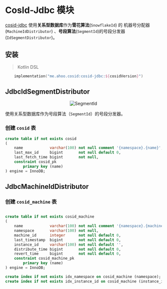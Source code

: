 # CosId-Jdbc 模块

[cosid-jdbc](https://github.com/Ahoo-Wang/CosId/tree/main/cosid-jdbc) 使用**关系型数据库**作为**雪花算法**(`SnowflakeId`) 的 机器号分配器 (`MachineIdDistributor`) 、**号段算法**(`SegmentId`)的号段分发器 (`IdSegmentDistributor`)。

## 安装

> Kotlin DSL

``` kotlin
    implementation("me.ahoo.cosid:cosid-jdbc:${cosidVersion}")
```

## JdbcIdSegmentDistributor

<p align="center" >
  <img :src="$withBase('/assets/design/SegmentId.png')" alt="SegmentId"/>
</p>

使用关系型数据库作为号段算法（`SegmentId`）的号段分发器。

### 创建 `cosid` 表

```sql
create table if not exists cosid
(
    name            varchar(100) not null comment '{namespace}.{name}',
    last_max_id     bigint       not null default 0,
    last_fetch_time bigint       not null,
    constraint cosid_pk
        primary key (name)
) engine = InnoDB;
```

## JdbcMachineIdDistributor

### 创建 `cosid_machine` 表

```sql

create table if not exists cosid_machine
(
    name            varchar(100) not null comment '{namespace}.{machine_id}',
    namespace       varchar(100) not null,
    machine_id      integer      not null default 0,
    last_timestamp  bigint       not null default 0,
    instance_id     varchar(100) not null default '',
    distribute_time bigint       not null default 0,
    revert_time     bigint       not null default 0,
    constraint cosid_machine_pk
        primary key (name)
) engine = InnoDB;

create index if not exists idx_namespace on cosid_machine (namespace);
create index if not exists idx_instance_id on cosid_machine (instance_id);
```

